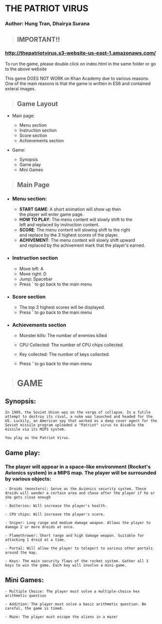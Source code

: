 # THE PATRIOT VIRUS

### Author: Hung Tran, Dhairya Surana

> ## IMPORTANT!!

### http://thepatriotvirus.s3-website-us-east-1.amazonaws.com/

To run the game, please double click on index.html in the same folder or go to the above website

This game DOES NOT WORK on Khan Academy due to various reasons.  
One of the main reasons is that the game is written in ES6 and contained exteral images.

> ## Game Layout

- Main page:

  - Menu section
  - Instruction section
  - Score section
  - Achievements section

- Game:
  - Synopsis
  - Game play
  - Mini Games

> ## Main Page

- ### Menu section:
  - **START GAME**: A short animation will show up then  
     the player will enter game page.
  - **HOW TO PLAY**: The menu content will slowly shift to the  
     left and replaced by instruction content.
  - **SCORE**: The menu content will slowing shift to the right  
     and replace by the 3 highest scores of the player.
  - **ACHIVEMENT**: The menu content will slowly shift upward  
     and replaced by the achivement mark that the player's earned.

* ### Instruction section

  - Move left: A
  - Move right: D
  - Jump: Spacebar
  - Press **`** to go back to the main menu

* ### Score section
  - The top 3 highest scores will be displayed.
  - Press **`** to go back to the main menu
* ### Achievements section

  - Monster kills: The number of enemies killed
  - CPU Collected: The number of CPU chips collected.
  - Key collected: The number of keys collected.

  - Press **`** to go back to the main menu

> # GAME

## Synopsis:

    In 1989, the Soviet Union was on the verge of collapse. In a futile attempt to destroy its rival, a nuke was launched and headed for the US. Luckily, an American spy that worked as a deep cover agent for the Soviet missile program uploaded a "Patriot" virus to disable the missile via its MIPS system.

    You play as the Patriot Virus.

## Game play:

### The player will appear in a space-like environment (Rocket's Avionics system) in a MIPS map. The player will be surrounded by various objects:

    - Droids (monsters): Serve as the Avionics security system. These droids will wander a certain area and chase after the player if he or she gets close enough

    - Batteries: Will increase the player's health.

    - CPU chips: Will increase the player's score.

    - Sniper: Long range and medium damage weapon. Allows the player to damage 2 or more droids at once.

    - Flamethrower: Short range and high damage weapon. Suitable for attacking 1 droid at a time.

    - Portal: Will allow the player to teleport to various other portals around the map.

    - Keys: The main security flaws of the rocket system. Gather all 3 keys to win the game. Each key will involve a mini-game.

## Mini Games:

    - Multiple Choice: The player must solve a multiple-choice hex arithmetic question

    - Addition: The player must solve a basic arithmetic question. Be careful, the game is timed.

    - Maze: The player must escape the aliens in a maze!
